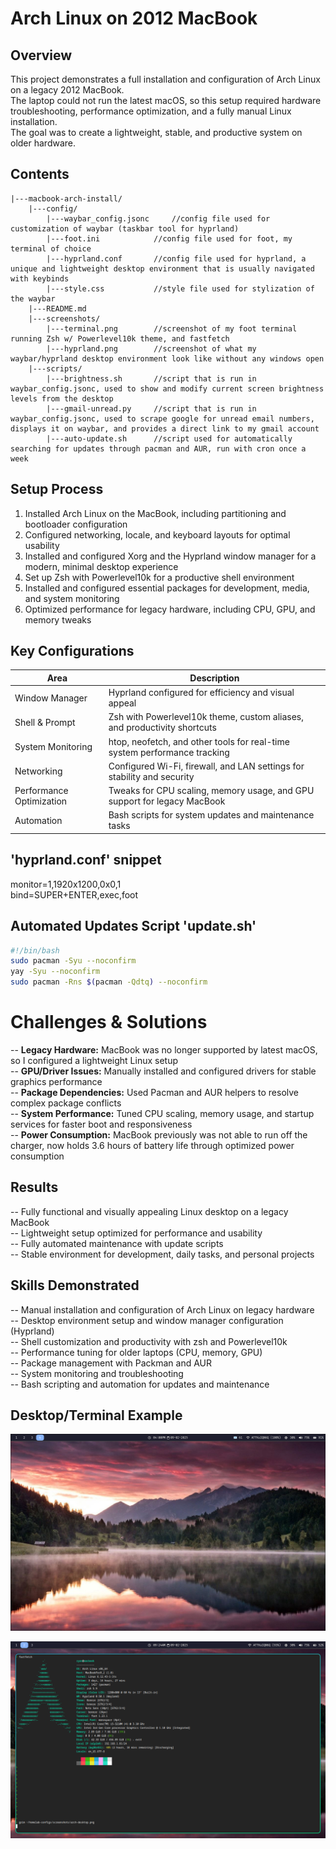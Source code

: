 # Arch Linux on 2012 MacBook

## Overview
This project demonstrates a full installation and configuration of Arch Linux on a legacy 2012 MacBook.  
The laptop could not run the latest macOS, so this setup required hardware troubleshooting, performance optimization, and a fully manual Linux installation.  
The goal was to create a lightweight, stable, and productive system on older hardware.

## Contents
```text
|---macbook-arch-install/
    |---config/
        |---waybar_config.jsonc		//config file used for customization of waybar (taskbar tool for hyprland)
        |---foot.ini			//config file used for foot, my terminal of choice
        |---hyprland.conf		//config file used for hyprland, a unique and lightweight desktop environment that is usually navigated with keybinds
        |---style.css 			//style file used for stylization of the waybar
    |---README.md
    |---screenshots/
        |---terminal.png		//screenshot of my foot terminal running Zsh w/ Powerlevel10k theme, and fastfetch
        |---hyprland.png		//screenshot of what my waybar/hyprland desktop environment look like without any windows open
    |---scripts/
        |---brightness.sh		//script that is run in waybar_config.jsonc, used to show and modify current screen brightness levels from the desktop
        |---gmail-unread.py		//script that is run in waybar_config.jsonc, used to scrape google for unread email numbers, displays it on waybar, and provides a direct link to my gmail account
        |---auto-update.sh 		//script used for automatically searching for updates through pacman and AUR, run with cron once a week
```

## Setup Process
1. Installed Arch Linux on the MacBook, including partitioning and bootloader configuration   
2. Configured networking, locale, and keyboard layouts for optimal usability  
3. Installed and configured Xorg and the Hyprland window manager for a modern, minimal desktop experience  
4. Set up Zsh with Powerlevel10k for a productive shell environment  
5. Installed and configured essential packages for development, media, and system monitoring  
6. Optimized performance for legacy hardware, including CPU, GPU, and memory tweaks  

## Key Configurations

| Area                     | Description                                                               |
|--------------------------|---------------------------------------------------------------------------|
| Window Manager           | Hyprland configured for efficiency and visual appeal                      |
| Shell & Prompt           | Zsh with Powerlevel10k theme, custom aliases, and productivity shortcuts  |
| System Monitoring        | htop, neofetch, and other tools for real-time system performance tracking |
| Networking               | Configured Wi-Fi, firewall, and LAN settings for stability and security   |
| Performance Optimization | Tweaks for CPU scaling, memory usage, and GPU support for legacy MacBook  |
| Automation               | Bash scripts for system updates and maintenance tasks                     |

## 'hyprland.conf' snippet  
monitor=1,1920x1200,0x0,1  
bind=SUPER+ENTER,exec,foot  

## Automated Updates Script 'update.sh'  
```bash
#!/bin/bash  
sudo pacman -Syu --noconfirm  
yay -Syu --noconfirm  
sudo pacman -Rns $(pacman -Qdtq) --noconfirm
```

# Challenges & Solutions  
-- **Legacy Hardware:** MacBook was no longer supported by latest macOS, so I configured a lightweight Linux setup  
-- **GPU/Driver Issues:** Manually installed and configured drivers for stable graphics performance  
-- **Package Dependencies:** Used Pacman and AUR helpers to resolve complex package conflicts  
-- **System Performance:** Tuned CPU scaling, memory usage, and startup services for faster boot and responsiveness  
-- **Power Consumption:** MacBook previously was not able to run off the charger, now holds 3.6 hours of battery life through optimized power consumption  

## Results
-- Fully functional and visually appealing Linux desktop on a legacy MacBook  
-- Lightweight setup optimized for performance and usability  
-- Fully automated maintenance with update scripts  
-- Stable environment for development, daily tasks, and personal projects  

## Skills Demonstrated
-- Manual installation and configuration of Arch Linux on legacy hardware  
-- Desktop environment setup and window manager configuration (Hyprland)  
-- Shell customization and productivity with zsh and Powerlevel10k  
-- Performance tuning for older laptops (CPU, memory, GPU)  
-- Package management with Packman and AUR  
-- System monitoring and troubleshooting  
-- Bash scripting and automation for updates and maintenance  

## Desktop/Terminal Example  
![Hyprland/Waybar Example](../macbook-arch-install/screenshots/hyprland.png)  

![Terminal Example](../macbook-arch-install/screenshots/terminal.png)  
